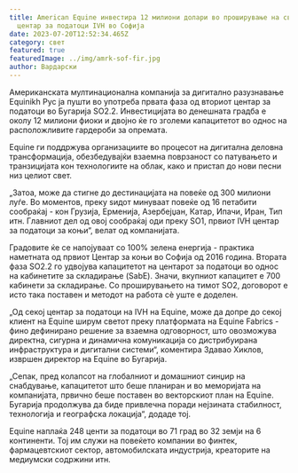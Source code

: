 ```yaml
---
title: American Equine инвестира 12 милиони долари во проширување на својот
  центар за податоци IVH во Софија
date: 2023-07-20T12:52:34.465Z
category: свет
featured: true
featuredImage: ../img/amrk-sof-fir.jpg
author: Вардарски
---
```

Американската мултинационална компанија за дигитално разузнавање Equinikh Pyc ја пушти во употреба првата фаза од вториот центар за податоци во Бугарија SO2.2. Инвестицијата во денешната градба е околу 12 милиони фиоки и двојно ќе го зголеми капацитетот во однос на расположливите гардероби за опремата.

Equine ги поддржува организациите во процесот на дигитална деловна трансформација, обезбедувајќи взаемна поврзаност со патувањето и транзицијата кон технологиите на облак, како и пристап до нови песни низ целиот свет.

„Затоа, може да стигне до дестинацијата на повеќе од 300 милиони луѓе. Во моментов, преку ѕидот минуваат повеќе од 16 петабити сообраќај - кон Грузија, Ерменија, Азербејџан, Катар, Ипачи, Иран, Тип итн. Главниот дел од овој сообраќај оди преку SO1, првиот IVH центар за податоци за коњи“, велат од компанијата.

Градовите ќе се напојуваат со 100% зелена енергија - практика наметната од првиот Центар за коњи во Софија од 2016 година. Втората фаза SO2.2 го удвојува капацитетот на центарот за податоци во однос на кабинетите за складирање (SabE). Значи, вкупниот капацитет е 700 кабинети за складирање. Со проширувањето на тимот SO2, договорот е исто така поставен и методот на работа сè уште е доделен.

„Од секој центар за податоци на IVH на Equine, може да допре до секој клиент на Equine ширум светот преку платформата на Equine Fabrics - фино дефинирано решение за взаемна одговорност, што овозможува директна, сигурна и динамична комуникација со дистрибуирана инфраструктура и дигитални системи“, коментира Здавао Хиклов, извршен директор на Equine во Бугарија.

„Сепак, пред колапсот на глобалниот и домашниот синџир на снабдување, капацитетот што беше планиран и во меморијата на компанијата, првично беше поставен во векторскиот план на Equine. Бугарија продолжува да биде привлечна поради нејзината стабилност, технологија и географска локација“, додаде тој.

Equine наплаќа 248 центи за податоци во 71 град во 32 земји на 6 континенти. Тој им служи на повеќето компании во финтек, фармацевтскиот сектор, автомобилската индустрија, креаторите на медиумски содржини итн.